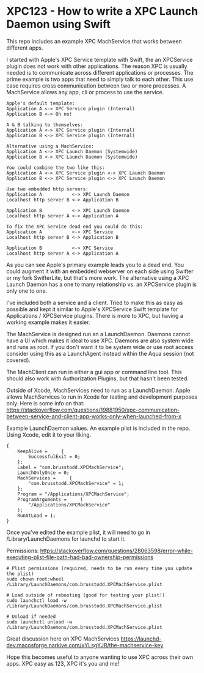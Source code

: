 # XPC123 - How to write a XPC Launch Daemon using Swift

This repo includes an example XPC MachService that works between different apps.

I started with Apple's XPC Service template with Swift, the an XPCService plugin does not work with other applications. The reason XPC is usually needed is to communicate across different applications or processes. The prime example is two apps that need to simply talk to each other. This use case requires cross communication between two or more processes. A MachService allows any app, cli or process to use the service.

```
Apple's default template:
Application A <-> XPC Service plugin (Internal)
Application B <-> Oh no!

A & B talking to themselves:
Application A <-> XPC Service plugin (Internal)
Application B <-> XPC Service plugin (Internal)
```


```
Alternative using a MachService:
Application A <-> XPC Launch Daemon (Systemwide)
Application B <-> XPC Launch Daemon (Systemwide)
```

```
You could combine the two like this:
Application A <-> XPC Service plugin <-> XPC Launch Daemon
Application B <-> XPC Service plugin <-> XPC Launch Daemon
```

```
Use two embedded http servers:
Application A           <-> XPC Launch Daemon
Localhost http server B <-> Application B

Application B           <-> XPC Launch Daemon
Localhost http server A <-> Application A
```

```
To fix the XPC Service dead end you could do this:
Application A           <-> XPC Service
Localhost http server B <-> Application B

Application B           <-> XPC Service
Localhost http server A <-> Application A
```

As you can see Apple's primary example leads you to a dead end. You could augment it with an embedded webserver on each side using Swifter or my fork SwifterLite, but that's more work. The alternative using a XPC Launch Daemon has a one to many relationship vs. an XPCService plugin is only one to one.

I've included both a service and a client. Tried to make this as easy as possible and kept it similar to Apple's XPCService Swift template for Applications / XPCService plugins. There is more to XPC, but having a working example makes it easier.

The MachService is designed run an a LaunchDaemon. Daemons cannot have a UI which makes it ideal to use XPC. Daemons are also system wide and runs as root. If you don't want it to be system wide or use root access consider using this as a LaunchAgent instead within the Aqua session (not covered).

The MachClient can run in either a gui app or command line tool. This should also work with Authorization Plugins, but that hasn't been tested. 

Outside of Xcode, MachServices need to run as a LaunchDaemon. Apple allows MachServices to run in Xcode for testing and development purposes only. Here is some info on that: https://stackoverflow.com/questions/19881950/xpc-communication-between-service-and-client-app-works-only-when-launched-from-x

Example LaunchDaemon values. An example plist is included in the repo. Using Xcode, edit it to your liking.

```
{
    KeepAlive =     {
        SuccessfulExit = 0;
    };
    Label = "com.brusstodd.XPCMachService";
    LaunchOnlyOnce = 0;
    MachServices =     {
        "com.brusstodd.XPCMachService" = 1;
    };
    Program = "/Applications/XPCMachService";
    ProgramArguments =     (
        "/Applications/XPCMachService"
    );
    RunAtLoad = 1;
}
```


Once you've edited the example plist, it will need to go in /Library/LaunchDaemons for launchd to start it. 

Permissions:
https://stackoverflow.com/questions/28063598/error-while-executing-plist-file-path-had-bad-ownership-permissions

```
# Plist permissions (required, needs to be run every time you update the plist)
sudo chown root:wheel /Library/LaunchDaemons/com.brusstodd.XPCMachService.plist

# Load outside of rebooting (good for testing your plist!)
sudo launchctl load -w /Library/LaunchDaemons/com.brusstodd.XPCMachService.plist

# Unload if needed 
sudo launchctl unload -w /Library/LaunchDaemons/com.brusstodd.XPCMachService.plist
```

Great discussion here on XPC MachServices
https://launchd-dev.macosforge.narkive.com/xYLsgYJR/the-machservice-key

Hope this becomes useful to anyone wanting to use XPC across their own apps.
XPC easy as 123, XPC it's you and me!


